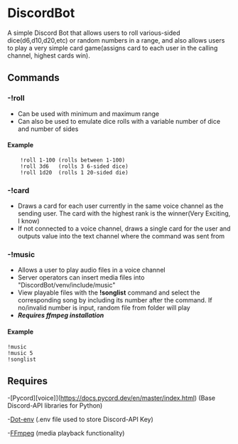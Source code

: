 # DiscordBot
A simple Discord Bot that allows users to roll various-sided dice(d6,d10,d20,etc) or random numbers in a range, and also allows users to play a very simple card game(assigns card to each user in the calling channel, highest cards win).

## Commands

### -!roll
- Can be used with minimum and maximum range
- Can also be used to emulate dice rolls with a variable number of dice and number of sides      
#### Example
		!roll 1-100 (rolls between 1-100)
		!roll 3d6   (rolls 3 6-sided dice)
		!roll 1d20  (rolls 1 20-sided die)
### -!card
- Draws a card for each user currently in the same voice channel as the sending user. The card with the highest rank is the winner(Very Exciting, I know)
- If not connected to a voice channel, draws a single card for the user and outputs value into the text channel where the command was sent from
        
### -!music
- Allows a user to play audio files in a voice channel
- Server operators can insert media files into "DiscordBot/venv/include/music"
- View playable files with the **!songlist** command and select the corresponding song by including its number after the command. If no/invalid number is    input, random file from folder will play
- ***Requires ffmpeg installation***        
#### Example 
    !music
    !music 5
    !songlist
## Requires
-[Pycord][voice]](https://docs.pycord.dev/en/master/index.html)
	(Base Discord-API libraries for Python)
  
-[Dot-env](https://pypi.org/project/python-dotenv)
	(.env file used to store Discord-API Key)
  
-[FFmpeg](https://ffmpeg.org/)
 (media playback functionality)
	

